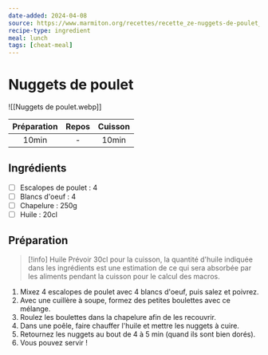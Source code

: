 ```yaml
---
date-added: 2024-04-08
source: https://www.marmiton.org/recettes/recette_ze-nuggets-de-poulet_172370.aspx
recipe-type: ingredient
meal: lunch
tags: [cheat-meal]
---
```


# Nuggets de poulet

![[Nuggets de poulet.webp]]

| Préparation | Repos | Cuisson |
|:-----------:|:-----:|:-------:|
|    10min    |   -   |  10min  |

## Ingrédients

- [ ] Escalopes de poulet : 4
- [ ] Blancs d'oeuf : 4
- [ ] Chapelure : 250g
- [ ] Huile : 20cl

## Préparation

> [!info] Huile
> Prévoir 30cl pour la cuisson, la quantité d'huile indiquée dans les ingrédients est une estimation de ce qui sera absorbée par les aliments pendant la cuisson pour le calcul des macros.

1. Mixez 4 escalopes de poulet avec 4 blancs d'oeuf, puis salez et poivrez.
2. Avec une cuillère à soupe, formez des petites boulettes avec ce mélange.
3. Roulez les boulettes dans la chapelure afin de les recouvrir.
4. Dans une poêle, faire chauffer l'huile et mettre les nuggets à cuire.
5. Retournez les nuggets au bout de 4 à 5 min (quand ils sont bien dorés).
6. Vous pouvez servir !
